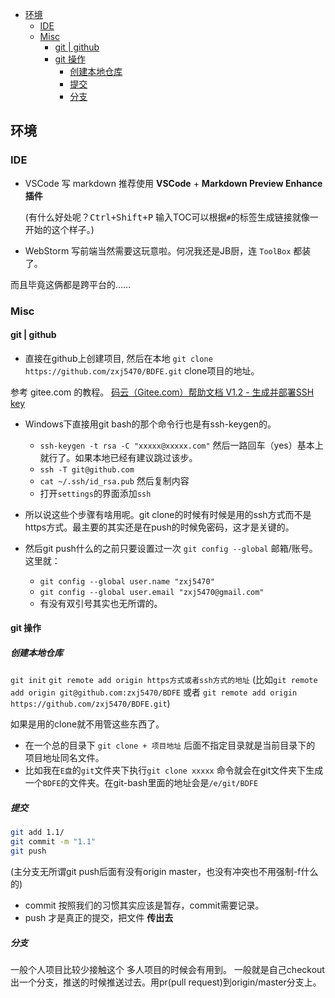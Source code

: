 
<!-- @import "[TOC]" {cmd="toc" depthFrom=1 depthTo=6 orderedList=false} -->

<!-- code_chunk_output -->

* [环境](#环境)
	* [IDE](#ide)
	* [Misc](#misc)
		* [git | github](#git-github)
		* [git 操作](#git-操作)
			* [创建本地仓库](#创建本地仓库)
			* [提交](#提交)
			* [分支](#分支)

<!-- /code_chunk_output -->

## 环境
### IDE
- VSCode 
    写 markdown 推荐使用 **VSCode** + **Markdown Preview Enhance 插件**

    (有什么好处呢？<kbd><kbd>Ctrl</kbd>+<kbd>Shift</kbd>+</kbd><kbd>P</kbd>
输入TOC可以根据`#`的标签生成链接就像一开始的这个样子。)

- WebStorm
    写前端当然需要这玩意啦。何况我还是JB厨，连 `ToolBox` 都装了。

而且毕竟这俩都是跨平台的……

### Misc
#### git | github
- 直接在github上创建项目, 然后在本地
`git clone https://github.com/zxj5470/BDFE.git` clone项目的地址。

参考 gitee.com 的教程。
[码云（Gitee.com）帮助文档 V1.2 - 生成并部署SSH key](http://git.mydoc.io/?t=154712)
- Windows下直接用git bash的那个命令行也是有ssh-keygen的。
    - `ssh-keygen -t rsa -C "xxxxx@xxxxx.com"`
        然后一路回车（yes）基本上就行了。如果本地已经有建议跳过该步。
    - `ssh -T git@github.com`
    - `cat ~/.ssh/id_rsa.pub`
        然后复制内容
    - 打开`settings`的界面添加`ssh`

- 所以说这些个步骤有啥用呢。git clone的时候有时候是用的ssh方式而不是https方式。最主要的其实还是在push的时候免密码，这才是关键的。
- 然后git push什么的之前只要设置过一次
    `git config --global` 邮箱/账号。这里就：
    - `git config --global user.name "zxj5470"`
    - `git config --global user.email "zxj5470@gmail.com"`
    - 有没有双引号其实也无所谓的。

#### git 操作
##### 创建本地仓库
`git init`
`git remote add origin https方式或者ssh方式的地址`
(比如`git remote add origin git@github.com:zxj5470/BDFE`
或者 `git remote add origin https://github.com/zxj5470/BDFE.git`)

如果是用的clone就不用管这些东西了。
- 在一个总的目录下 `git clone + 项目地址` 后面不指定目录就是当前目录下的 项目地址同名文件。
- 比如我在`E盘`的`git`文件夹下执行`git clone xxxxx` 命令就会在git文件夹下生成一个`BDFE`的文件夹。在git-bash里面的地址会是`/e/git/BDFE`

##### 提交
```bash
git add 1.1/
git commit -m "1.1"
git push
```
(主分支无所谓git push后面有没有origin master，也没有冲突也不用强制-f什么的)

- commit 按照我们的习惯其实应该是暂存，commit需要记录。
- push 才是真正的提交，把文件 **传出去**

##### 分支
一般个人项目比较少接触这个
多人项目的时候会有用到。
一般就是自己checkout出一个分支，推送的时候推送过去。用pr(pull request)到origin/master分支上。